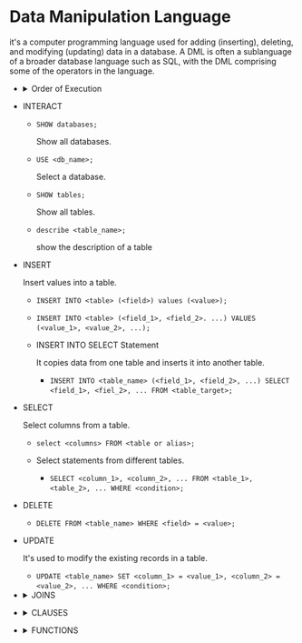 # Data Manipulation Language

it's a computer programming language used for adding (inserting), deleting, and modifying (updating) data in a database. A DML is often a sublanguage of a broader database language such as SQL, with the DML comprising some of the operators in the language.

- <details>
    <summary>
    Order of Execution
    </summary>

    1. `FROM`
    2. `WHERE`
    3. `GROUP BY`
    4. `HAVING`
    5. `SELECT`
    6. `ORDER BY`
    7. `LIMIT`

</details>

- INTERACT

    - `
    SHOW databases;
    `

        Show all databases.

    - `
    USE <db_name>;
    `

        Select a database.

    - `
    SHOW tables;
    `

        Show all tables.

    - `
    describe <table_name>;
    `

        show the description of a table

- INSERT

    Insert values into a table.

    - `
    INSERT INTO <table> (<field>) values (<value>);
    `

    - `
    INSERT INTO <table> (<field_1>, <field_2>. ...) VALUES
    (<value_1>, <value_2>, ...);
    `

    - INSERT INTO SELECT Statement

         It copies data from one table and inserts it into another table.

        - `
         INSERT INTO <table_name> (<field_1>, <field_2>, ...)
         SELECT <field_1>, <fiel_2>, ... FROM <table_target>;
         `



- SELECT

    Select columns from a table.

    - `
    select <columns> FROM <table or alias>;
    `

    - Select statements from different tables.

        - `
        SELECT <column_1>, <column_2>, ...
        FROM <table_1>, <table_2>, ...
        WHERE <condition>;
        `


- DELETE

    - `
    DELETE FROM <table_name> WHERE <field> = <value>;
    `

- UPDATE

    It's used to modify the existing records in a table.

    - `
    UPDATE <table_name>
    SET <column_1> = <value_1>, <column_2> = <value_2>, ...
    WHERE <condition>;
    `

- <details>
    <summary>
    JOINS
    </summary>

    ![joins_table](./images/joins-in-mysql.png)

    It's used to combine rows from two or more tables, based on a related column between them.

    - INNER JOIN

        ![inner_join](./images/innerjoin.gif)

        This keyword selects records that have matching values in both tables.

        `
        SELECT <column_name(s)>
        FROM <table_1>
        INNER JOIN <table_2>
        ON <table1.column_name> = <table2.column_name>;
        `

    - LEFT JOIN

        ![left_join](./images/leftjoin.gif)

        This keyword returns all records from the left table (table1), and the matching records from the right table (table2). The result is 0 records from the right side, if there is no match.


        `
        SELECT column_name(s)
        FROM table1
        LEFT JOIN table2
        ON table1.column_name = table2.column_name;
        `
    
    - RIGHT JOIN

        ![right_join](./images/rightjoin.gif)

        This keyword returns all records from the right table (table2), and the matching records from the left table (table1). The result is 0 records from the left side, if there is no match.

        `
        SELECT <column_name(s)>
        FROM <table_1>
        RIGHT JOIN <table_2>
        ON <table1.column_name> = <table2.column_name>;
        `

    - FULL JOIN

        ![full_join](./images/fulljoin.gif)

        This keyword returns all records when there is a match in left (table1) or right (table2) table records.

        `
        SELECT <column_name(s)>
        FROM <table_1>
        FULL OUTER JOIN <table_2>
        ON <table1.column_name> = <table2.column_name> WHERE <condition>;
        `

    - SELF JOIN.

        A self join is a regular join, but the table is joined with itself.

        `
        SELECT <column_name(s)>
        FROM <table_1> <T1>, <table_1> <T2>
        WHERE <condition>;
        `

    #

    - SELECT W/ JOIN

        `
        SELECT <comlumn_name(s)>
        FROM <table_name>
        <JOIN>
        `

    - UPDATE W/ JOIN

        `
        UPDATE <table_name>
        <JOIN> SET <update>
        WHERE <condition>
        `
    - DELETE W/ JOIN

        `
        DELETE <talbe_name>
        <JOIN> WHERE <condition>
        `

</details>

- <details>
    <summary>
    CLAUSES
    </summary>

    - AS

        Rename column or table with alias.

        `ex:`

        `SELECT <field> AS <alias>, <field> AS <alias>
        FROM <table>;
        `

    - WHERE

        Filter query to match a condition.

        `ex:`

        `
        SELECT <field> FROM <table> WHERE <condition>;
        `

    - AND

        It's used with WHERE to only include rows where both conditions are true.

        `ex:`

        `
        SELECT <field> FROM <table>
        WHERE <condition> AND <condition>;
        `

    - BETWEEN

        It's used to select values within a given range. The values can be numbers, text, or dates.

        `ex:`

        `
        SELECT <fields> FROM <table>
        WHERE <condition>
        BETWEEN <start> AND <stop>;
        `

    - IN

        Specify multiple values, when use WHERE.

        `ex:`

        `SELECT first_name, last_name, email 
        FROM users
        WHERE id in (10, 100, 90);
        `

    - LIKE

        It's used in a WHERE clause to search for a specified pattern in a column.

        `SELECT <column_1>, <column_2>, ...
        FROM <table_name>
        WHERE <column> LIKE <pattern>;
        `

        <details>
        <summary>
        Like Operators
        </summary>

        #

        -  The percent sign (%) represents zero, one, or multiple characters.

        - The underscore sign (_) represents one, single character.

        #

        |Like Operator|Description|
        |:---:|:---:|
        |`WHERE <column> LIKE 'a%'`|	Finds any values that start with "a"|
        |`WHERE <column> LIKE '%a'`|	Finds any values that end with "a"|
        |`WHERE <column> LIKE '%or%'`|	Finds any values that have "or" in any position|
        |`WHERE <column> LIKE '_r%'`|	Finds any values that have "r" in the second position|
        |`WHERE <column> LIKE 'a_%'`|	Finds any values that start with "a" and are at least 2 characters in length|
        |`WHERE <column> LIKE 'a__%'`|	Finds any values that start with "a" and are at least 3 characters in length|
        |`WHERE <column> LIKE 'a%o'`|Finds any values that start with "a" and ends with "o"|

        </details>

    - ORDER BY

        It's used to sort the result-set in ascending or descending order.

        `ex:`

        `
        SELECT <column_1>, <column_2>, ...
        FROM <table_name>
        ORDER BY <column_1>, <column_2>, ... ASC|DESC;
        `

    - LIMIT

        IT shows the limit specify of results.

        `ex:`

        `
        SELECT <column> FROM <table_name>
        LIMIT <value>;
        `

    - OFFSET

        It's like a pagination of limiit.

        `
        SELECT <column> FROM <table_name>
        LIMIT <value> OFFSET <value>;
        `

        The command OFFSET would be represented by:

        `SELECT <column> FROM <table_name>
        LIMIT <offset_value>, <limit_value>;
        `

</details>

- <details>
    <summary>
    FUNCTIONS
    </summary>

    - CONCAT

        It adds two or more expressions together.

        `
        CONCAT(<expression1>, <expression2>, <expression3>, ...)
        `

    - RAND

        Return a random decimal number (no seed value - so it returns a completely random number >= 0 and <1).

        `
        SELECT RAND();
        `

    - ROUND

        This function rounds a number to a specified number of decimal places.

        `
        ROUND(number, decimals)
        `

    - GROUP BY

        This statement groups rows that have the same values into summary rows, like "find the number of customers in each country".

        `
        SELECT column_name(s)
        FROM table_name
        WHERE condition
        GROUP BY column_name(s)
        ORDER BY column_name(s);
        `

    - MIN

        This function returns the smallest value of the selected column.

        `
        SELECT MIN(<column_name>)
        FROM <table_name>
        WHERE <condition>;
        `

    - MAX

        This function returns the largest value of the selected column.

        `
        SELECT MAX(<column_name>)
        FROM <table_name>
        WHERE <condition>;
        `

    - COUNT

        This function returns the number of rows that matches a specified criterion.

        `
        SELECT COUNT(<column_name>)
        FROM <table_name>
        WHERE <condition>;
        `

    - AVG

        This function returns the average value of a numeric column

        `
        SELECT AVG(<column_name>)
        FROM <table_name>
        WHERE <condition>;
        `

    - SUM

        This function returns the total sum of a numeric column. 

        `
        SELECT SUM(<column_name>)
        FROM <table_name>
        WHERE <condition>;
        `

</details>